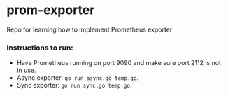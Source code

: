 # prom-exporter
Repo for learning how to implement Prometheus exporter

### Instructions to run:    
* Have Prometheus running on port 9090 and make sure port 2112 is not in use.   
* Async exporter: `go run async.go temp.go`.     
* Sync exporter: `go run sync.go temp.go`.     

